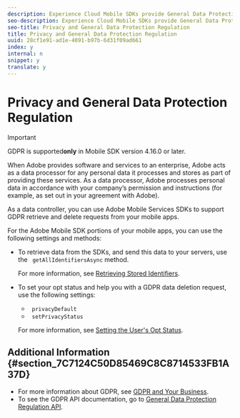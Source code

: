 ```yaml
---
description: Experience Cloud Mobile SDKs provide General Data Protection Regulation (GDPR)-ready APIs for Controllers that allow users to retrieve locally stored identities and set opt status flags for data collection and transmission.
seo-description: Experience Cloud Mobile SDKs provide General Data Protection Regulation (GDPR)-ready APIs for Controllers that allow users to retrieve locally stored identities and set opt status flags for data collection and transmission.
seo-title: Privacy and General Data Protection Regulation
title: Privacy and General Data Protection Regulation
uuid: 28cf1e91-ad1e-4091-b97b-6d31f09ad661
index: y
internal: n
snippet: y
translate: y
---
```


# Privacy and General Data Protection Regulation


<a id="section_4B2F90B0B56C4D3192589F726A08DF2E"></a>


>[!IMPORTANT]
>
>GDPR is supported**only** in Mobile SDK version 4.16.0 or later. 



When Adobe provides software and services to an enterprise, Adobe acts as a data processor for any personal data it processes and stores as part of providing these services. As a data processor, Adobe processes personal data in accordance with your company’s permission and instructions (for example, as set out in your agreement with Adobe). 

As a data controller, you can use Adobe Mobile Services SDKs to support GDPR retrieve and delete requests from your mobile apps. 

For the Adobe Mobile SDK portions of your mobile apps, you can use the following settings and methods: 


* To retrieve data from the SDKs, and send this data to your servers, use the ` getAllIdentifiersAsync` method. 

  For more information, see [ Retrieving Stored Identifiers](../c_mob_privacy-gdpr-ios/c_mob_gdpr_ret-stored-ids-ios.md#concept_45DF30ADF75C497AA96A275C584A4118). 

* To set your opt status and help you with a GDPR data deletion request, use the following settings: 


    * ` privacyDefault`
    * ` setPrivacyStatus`


  For more information, see [ Setting the User's Opt Status](../c_mob_privacy-gdpr-ios/privacy.md#concept_BF4AFEA7801F42E4B2A638A755BF11D5). 



## Additional Information {#section_7C7124C50D85469C8C8714533FB1A37D}


* For more information about GDPR, see [ GDPR and Your Business](https://www.adobe.com/privacy/general-data-protection-regulation.html).
* To see the GDPR API documentation, go to [ General Data Protection Regulation API](https://adobe.io/apis/cloudplatform/gdpr.html).

